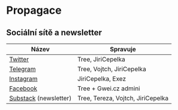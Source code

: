# Propagace

## Sociální sítě a newsletter

| Název                                                       | Spravuje                          |
| ----------------------------------------------------------- | --------------------------------- |
| [Twitter](https://twitter.com/utxoprague)                   | Tree, JiriCepelka                 |
| [Telegram](https://t.me/utxoprague)                         | Tree, Vojtch, JiriCepelka         |
| [Instagram](https://instagram.com/utxoprague)               | JiriCepelka, Exez                 |
| [Facebook](https://www.facebook.com/events/276727151106692) | Tree + Gwei.cz admini             |
| [Substack](https://utxoprague.substack.com) (newsletter)    | Tree, Tereza, Vojtch, JiriCepelka |

